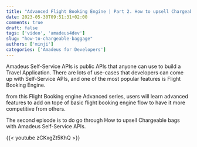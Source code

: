 ```yaml
---
title: "Advanced Flight Booking Engine | Part 2. How to upsell Chargeable baggage"
date: 2023-05-30T09:51:31+02:00
comments: true
draft: false
tags: ['video', 'amadeus4dev'] 
slug: "how-to-chargeable-baggage"
authors: ['minji']
categories: ['Amadeus for Developers']
---
```

Amadeus Self-Service APIs is public APIs that anyone can use to build a Travel Application. There are lots of use-cases that developers can come up with Self-Service APIs, and one of the most popular features is Flight Booking Engine.

from this Flight Booking engine Advanced series, users will learn advanced features to add on tope of  basic flight booking engine flow to have it more competitive from others. 

The second episode is to do go through How to upsell Chargeable bags with Amadeus Self-Service APIs.

{{< youtube zCKxgZt5KhQ >}}
